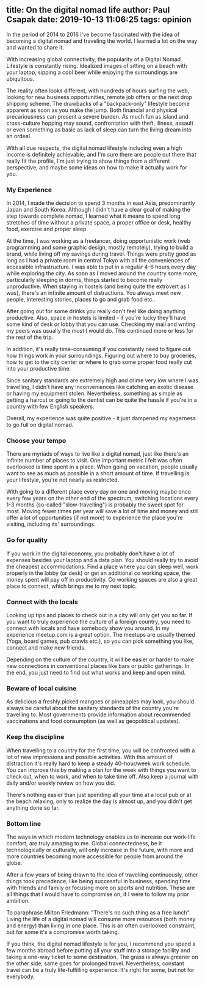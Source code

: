 title: On the digital nomad life
author: Paul Csapak
date: 2019-10-13 11:06:25
tags: opinion
---
In the period of 2014 to 2016 I've become fascinated with the idea of becoming a digital nomad and traveling the world. I learned a lot on the way and wanted to share it.

<!-- more -->

With increasing global connectivity, the popularity of a Digital Nomad Lifestyle is constantly rising. Idealized images of sitting on a beach with your laptop, sipping a cool beer while enjoying the surroundings are ubiquitous.

The reality often looks different, with hundreds of hours surfing the web, looking for new business opportunities, remote job offers or the next drop shipping scheme. The drawbacks of a "backpack-only" lifestyle become apparent as soon as you make the jump. Both financial and physical precariousness can present a severe burden. As much fun as island and cross-culture hopping may sound, confrontation with theft, illness, assault or even something as basic as lack of sleep can turn the living dream into an ordeal.

With all due respects, the digital nomad lifestyle including even a high income is definitely achievable, and I'm sure there are people out there that really fit the profile, I'm just trying to show things from a different perspective, and maybe some ideas on how to make it actually work for you.

### My Experience

In 2014, I made the decision to spend 3 months in east Asia, predominantly Japan and South Korea. Although I didn't have a clear goal of making the step towards complete nomad, I learned what it means to spend long stretches of time without a private space, a proper office or desk, healthy food, exercise and proper sleep.

At the time, I was working as a freelancer, doing opportunistic work (web programming and some graphic design, mostly remotely), trying to build a brand, while living off my savings during travel. Things were pretty good as long as I had a private room in central Tokyo with all the conveniences of accessible infrastructure. I was able to put in a regular 4-6 hours every day while exploring the city. As soon as I moved around the country some more, particularly sleeping in dorms, things started to become really unproductive. When staying in hostels (and being quite the extrovert as I was), there's an infinite amount of distractions. You always meet new people, interesting stories, places to go and grab food etc.. 

After going out for some drinks you really don't feel like doing anything productive. Also, space in hostels is limited - if you're lucky they'll have some kind of desk or lobby that you can use. Checking my mail and writing my peers was usually the most I would do. This continued more or less for the rest of the trip.

In addition, it's really time-consuming if you constantly need to figure out how things work in your surroundings. Figuring out where to buy groceries, how to get to the city center or where to grab some proper food really cut into your productive time. 

Since sanitary standards are extremely high and crime very low where I was travelling, I didn't have any inconveniences like catching an exotic disease or having my equipment stolen. Nevertheless, something as simple as getting a haircut or going to the dentist can be quite the hassle if you're in a country with few English speakers.

Overall, my experience was quite positive - it just dampened my eagerness to go full on digital nomad.

### Choose your tempo

There are myriads of ways to live like a digital nomad, just like there's an infinite number of places to visit. One important metric I felt was often overlooked is time spent in a place. When going on vacation, people usually want to see as much as possible in a short amount of time. If travelling is your lifestyle, you're not nearly as restricted. 

With going to a different place every day on one and moving maybe once every few years on the other end of the spectrum, switching locations every 1-3 months (so-called "slow-travelling") is probably the sweet spot for most. Moving fewer times per year will save a lot of time and money and still offer a lot of opportunities (if not more) to experience the place you're visiting, including its' surroundings.

### Go for quality

If you work in the digital economy, you probably don't have a lot of expenses besides your laptop and a data plan. You should really try to avoid the cheapest accommodations. Find a place where you can sleep well, work properly in the lobby (or desk) or get an additional co working space, the money spent will pay off in productivity. Co working spaces are also a great place to connect, which brings me to my next topic.

### Connect with the locals

Looking up tips and places to check out in a city will only get you so far. If you want to truly experience the culture of a foreign country, you need to connect with locals and have somebody show you around. In my experience meetup.com is a great option. The meetups are usually themed (Yoga, board games, pub crawls etc.), so you can pick something you like, connect and make new friends.

Depending on the culture of the country, it will be easier or harder to make new connections in conventional places like bars or public gatherings. In the end, you just need to find out what works and keep and open mind.

### Beware of local cuisine

As delicious a freshly picked mangoes or pineapples may look, you should always be careful about the sanitary standards of the country you're travelling to. Most governments provide information about recommended vaccinations and food consumption (as well as geopolitical updates).

### Keep the discipline

When travelling to a country for the first time, you will be confronted with a lot of new impressions and possible activities. With this amount of distraction it's really hard to keep a steady 40-hour/week work schedule. You can improve this by making a plan for the week with things you want to check out, when to work, and when to take time off. Also keep a journal with daily and/or weekly review on how you did. 

There's nothing easier than just spending all your time at a local pub or at the beach relaxing, only to realize the day is almost up, and you didn't get anything done so far.

### Bottom line

The ways in which modern technology enables us to increase our work-life comfort, are truly amazing to me. Global connectedness, be it technologically or culturally, will only increase in the future, with more and more countries becoming more accessible for people from around the globe.

After a few years of being drawn to the idea of travelling continuously, other things took precedence, like being successful in business, spending time with friends and family or focusing more on sports and nutrition. These are all things that I would have to compromise on, if I were to follow my prior ambition.

To paraphrase Milton Friedmann: "There's no such thing as a free lunch". Living the life of a digital nomad will consume more resources (both money and energy) than living in one place. This is an often overlooked constraint, but for some it's a compromise worth taking.

If you think, the digital nomad lifestyle is for you, I recommend you spend a few months abroad before putting all your stuff into a storage facility and taking a one-way ticket to some destination. The grass is always greener on the other side, same goes for prolonged travel. Nevertheless, constant travel can be a truly life-fulfilling experience. It's right for some, but not for everybody.